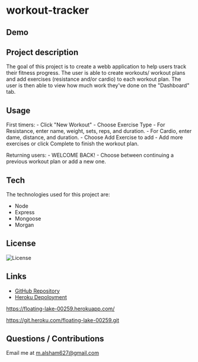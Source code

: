# workout-tracker

## Demo


## Project description
The goal of this project is to create a webb application to help users track their fitness progress. The user is able to create workouts/ workout plans and add exercises (resistance and/or cardio) to each workout plan. The user is then able to view how much work they've done on the "Dashboard" tab. 

## Usage
First timers: 
    - Click "New Workout"
    - Choose Exercise Type
    - For Resistance, enter name, weight, sets, reps, and duration.
    - For Cardio, enter dame, distance, and duration.
    - Choose Add Exercise to add 
    - Add more exercises or click Complete to finish the workout plan.

Returning users:
    - WELCOME BACK!
    - Choose between continuing a previous workout plan or add a new one.

## Tech
The technologies used for this project are:
- Node
- Express
- Mongoose
- Morgan

## License 
 ![License](https://img.shields.io/static/v1?label=License&message=MIT&color=9cf)

## Links
- [GitHub Repository](https://github.com/Malsham3/workout-tracker)
- [Heroku Depoloyment]()

https://floating-lake-00259.herokuapp.com/ 

https://git.heroku.com/floating-lake-00259.git

## Questions / Contributions
Email me at m.alsham627@gmail.com